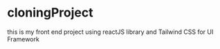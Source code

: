 # cloningProject
this is my front end project using reactJS library and Tailwind CSS for UI Framework
